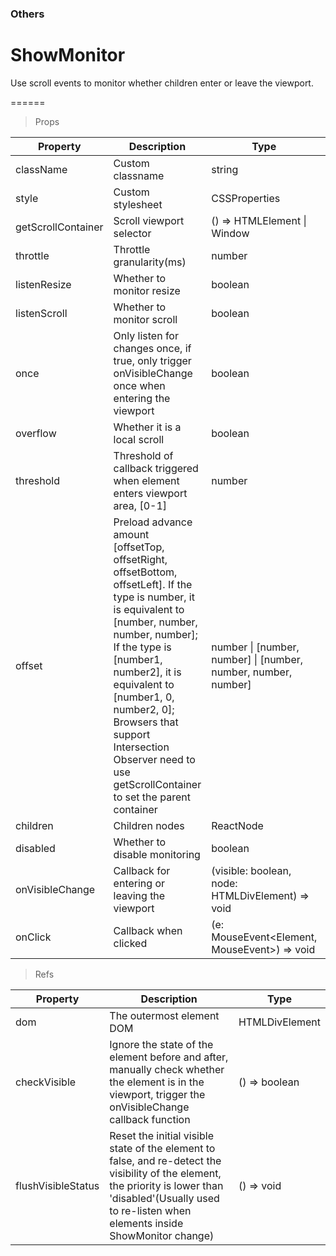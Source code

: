 ### Others

# ShowMonitor 

Use scroll events to monitor whether children enter or leave the viewport.

======

> Props

|Property|Description|Type|DefaultValue|
|----------|-------------|------|------|
|className|Custom classname|string|-|
|style|Custom stylesheet|CSSProperties|-|
|getScrollContainer|Scroll viewport selector|() =\> HTMLElement \| Window|() => window|
|throttle|Throttle granularity(ms)|number|300|
|listenResize|Whether to monitor resize|boolean|true|
|listenScroll|Whether to monitor scroll|boolean|true|
|once|Only listen for changes once, if true, only trigger onVisibleChange once when entering the viewport|boolean|false|
|overflow|Whether it is a local scroll|boolean|false|
|threshold|Threshold of callback triggered when element enters viewport area, \[0\-1\]|number|0|
|offset|Preload advance amount \[offsetTop, offsetRight, offsetBottom, offsetLeft\]\. If the type is number, it is equivalent to \[number, number, number, number\]; If the type is \[number1, number2\], it is equivalent to \[number1, 0, number2, 0\]; Browsers that support Intersection Observer need to use getScrollContainer to set the parent container|number \| \[number, number\] \| \[number, number, number, number\]|0|
|children|Children nodes|ReactNode|required|
|disabled|Whether to disable monitoring|boolean|false|
|onVisibleChange|Callback for entering or leaving the viewport|(visible: boolean, node: HTMLDivElement) =\> void|required|
|onClick|Callback when clicked|(e: MouseEvent\<Element, MouseEvent\>) =\> void|-|

> Refs

|Property|Description|Type|
|----------|-------------|------|
|dom|The outermost element DOM|HTMLDivElement|
|checkVisible|Ignore the state of the element before and after, manually check whether the element is in the viewport, trigger the onVisibleChange callback function|() =\> boolean|
|flushVisibleStatus|Reset the initial visible state of the element to false, and re\-detect the visibility of the element, the priority is lower than 'disabled'(Usually used to re\-listen when elements inside ShowMonitor change)|() =\> void|
